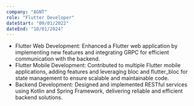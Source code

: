 ```yaml
---
company: "AGNT"
role: "Flutter Developer"
dateStart: "09/01/2022"
dateEnd: "10/01/2024"
---
```


- Flutter Web Development: Enhanced a Flutter web application by implementing new features and integrating GRPC for efficient communication with the backend.
- Flutter Mobile Development: Contributed to multiple Flutter mobile applications, adding features and leveraging bloc and flutter_bloc for state management to ensure scalable and maintainable code.
- Backend Development: Designed and implemented RESTful services using Kotlin and Spring Framework, delivering reliable and efficient backend solutions.